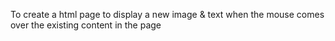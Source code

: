 To create a html page to display a new image & text when the mouse comes over the existing content in the page
